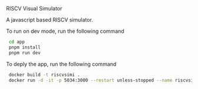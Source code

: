 RISCV Visual Simulator

A javascript based RISCV simulator. 

To run on dev mode, run the following command
```bash
 cd app
 pnpm install
 pnpm run dev 
```


To deply the app, run the following command
```bash
 docker build -t riscvsimi .
 docker run -d -it -p 5034:3000 --restart unless-stopped --name riscvsim riscvsimi
